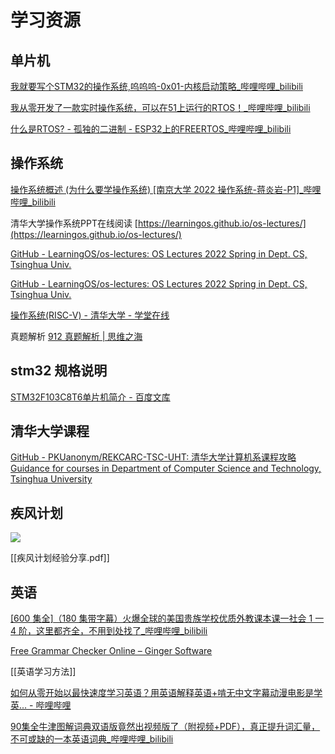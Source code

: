# 学习资源
## 单片机

[我就要写个STM32的操作系统,呜呜呜-0x01-内核启动策略_哔哩哔哩_bilibili](https://www.bilibili.com/video/BV1FK411L7uZ?spm_id_from=333.337.search-card.all.click)

[我从零开发了一款实时操作系统，可以在51上运行的RTOS！_哔哩哔哩_bilibili](https://www.bilibili.com/video/BV1m64y1r7Pc/?spm_id_from=333.788.recommend_more_video.-1)

[什么是RTOS? - 孤独的二进制 - ESP32上的FREERTOS_哔哩哔哩_bilibili](https://www.bilibili.com/video/BV1q54y1Z7ca/?spm_id_from=333.788)

## 操作系统
[操作系统概述 (为什么要学操作系统) [南京大学 2022 操作系统-蒋炎岩-P1]_哔哩哔哩_bilibili](https://www.bilibili.com/video/BV1Cm4y1d7Ur/?spm_id_from=333.788&vd_source=8e43b8da5e07eef6f57edcd950d3b1d3 )

清华大学操作系统PPT在线阅读
[https://learningos.github.io/os-lectures/](https://learningos.github.io/os-lectures/)

[GitHub - LearningOS/os-lectures: OS Lectures 2022 Spring in Dept. CS, Tsinghua Univ.](https://github.com/LearningOS/os-lectures)

[GitHub - LearningOS/os-lectures: OS Lectures 2022 Spring in Dept. CS, Tsinghua Univ.](https://github.com/LearningOS/os-lectures)

[操作系统(RISC-V) - 清华大学 - 学堂在线](https://www.xuetangx.com/course/thu08091002729/10327450)

真题解析
[912 真题解析 | 思维之海](https://stellarkey.github.io/912/)
## stm32 规格说明
[STM32F103C8T6单片机简介 - 百度文库](https://wenku.baidu.com/view/cab49c63bd1e650e52ea551810a6f524ccbfcb8b.html)

## 清华大学课程

[GitHub - PKUanonym/REKCARC-TSC-UHT: 清华大学计算机系课程攻略 Guidance for courses in Department of Computer Science and Technology, Tsinghua University](https://github.com/PKUanonym/REKCARC-TSC-UHT)
## 疾风计划
![](https://stellarkey.github.io/%E8%AE%BA%E5%AD%A6%E4%B9%A0%E6%96%B9%E6%B3%95/image-20201220154821058.png)

[[疾风计划经验分享.pdf]]

## 英语
[[600 集全]（180 集带字幕）火爆全球的美国贵族学校优质外教课本课一社会 1 一 4 阶，这里都齐全，不用到处找了_哔哩哔哩_bilibili](https://www.bilibili.com/video/BV1kS4y1N7EK?spm_id_from=333.337.search-card.all.click&vd_source=8e43b8da5e07eef6f57edcd950d3b1d3 )

[Free Grammar Checker Online – Ginger Software](https://www.gingersoftware.com/grammarcheck)

[[英语学习方法]]

[如何从零开始以最快速度学习英语？用英语解释英语+啃无中文字幕动漫电影是学英... - 哔哩哔哩](https://www.bilibili.com/read/cv17077290?from=note)

[90集全牛津图解词典双语版竟然出视频版了（附视频+PDF），真正提升词汇量，不可或缺的一本英语词典_哔哩哔哩_bilibili](https://www.bilibili.com/video/BV1X3411575w?vd_source=8e43b8da5e07eef6f57edcd950d3b1d3)
